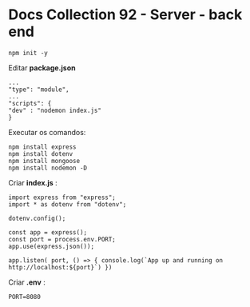 # Docs Collection 92 - Server - back end

```
npm init -y
```

Editar **package.json**

```
...
"type": "module",
...
"scripts": {
"dev" : "nodemon index.js"
}
```

Executar os comandos:

```
npm install express
npm install dotenv
npm install mongoose
npm install nodemon -D
```

Criar **index.js** :

```
import express from "express";
import * as dotenv from "dotenv";

dotenv.config();

const app = express();
const port = process.env.PORT;
app.use(express.json());

app.listen( port, () => { console.log(`App up and running on http://localhost:${port}`) })
```

Criar **.env** :

```
PORT=8080
```
